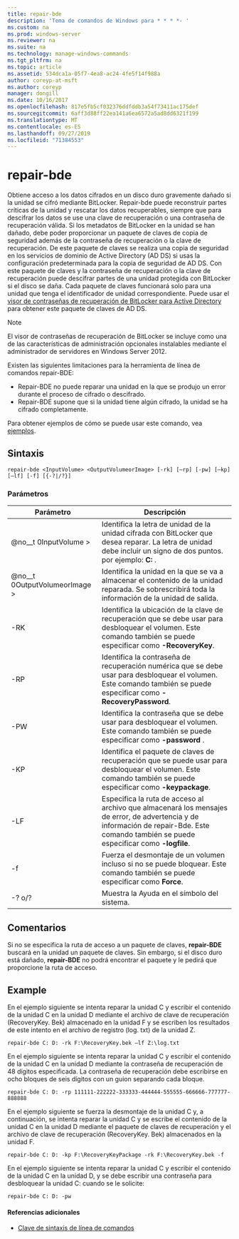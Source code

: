 ```yaml
---
title: repair-bde
description: 'Tema de comandos de Windows para * * * *- '
ms.custom: na
ms.prod: windows-server
ms.reviewer: na
ms.suite: na
ms.technology: manage-windows-commands
ms.tgt_pltfrm: na
ms.topic: article
ms.assetid: 534dca1a-05f7-4ea8-ac24-4fe5f14f988a
author: coreyp-at-msft
ms.author: coreyp
manager: dongill
ms.date: 10/16/2017
ms.openlocfilehash: 817e5fb5cf032376ddfddb3a54f73411ac175def
ms.sourcegitcommit: 6aff3d88ff22ea141a6ea6572a5ad8dd6321f199
ms.translationtype: MT
ms.contentlocale: es-ES
ms.lasthandoff: 09/27/2019
ms.locfileid: "71384553"
---
```

# <a name="repair-bde"></a>repair-bde



Obtiene acceso a los datos cifrados en un disco duro gravemente dañado si la unidad se cifró mediante BitLocker. Repair-bde puede reconstruir partes críticas de la unidad y rescatar los datos recuperables, siempre que para descifrar los datos se use una clave de recuperación o una contraseña de recuperación válida. Si los metadatos de BitLocker en la unidad se han dañado, debe poder proporcionar un paquete de claves de copia de seguridad además de la contraseña de recuperación o la clave de recuperación. De este paquete de claves se realiza una copia de seguridad en los servicios de dominio de Active Directory (AD DS) si usas la configuración predeterminada para la copia de seguridad de AD DS. Con este paquete de claves y la contraseña de recuperación o la clave de recuperación puede descifrar partes de una unidad protegida con BitLocker si el disco se daña. Cada paquete de claves funcionará solo para una unidad que tenga el identificador de unidad correspondiente. Puede usar el [visor de contraseñas de recuperación de BitLocker para Active Directory](https://technet.microsoft.com/library/dd875531(v=ws.10).aspx) para obtener este paquete de claves de AD DS.

> [!NOTE]
> El visor de contraseñas de recuperación de BitLocker se incluye como una de las características de administración opcionales instalables mediante el administrador de servidores en Windows Server 2012.

Existen las siguientes limitaciones para la herramienta de línea de comandos repair-BDE:
-   Repair-BDE no puede reparar una unidad en la que se produjo un error durante el proceso de cifrado o descifrado.
-   Repair-BDE supone que si la unidad tiene algún cifrado, la unidad se ha cifrado completamente.

Para obtener ejemplos de cómo se puede usar este comando, vea [ejemplos](#BKMK_Examples).

## <a name="syntax"></a>Sintaxis

```
repair-bde <InputVolume> <OutputVolumeorImage> [-rk] [–rp] [-pw] [–kp] [–lf] [-f] [{-?|/?}]
```

### <a name="parameters"></a>Parámetros

|Parámetro|Descripción|
|---------|-----------|
|@no__t 0InputVolume >|Identifica la letra de unidad de la unidad cifrada con BitLocker que desea reparar. La letra de unidad debe incluir un signo de dos puntos. por ejemplo: **C:** .|
|@no__t 0OutputVolumeorImage >|Identifica la unidad en la que se va a almacenar el contenido de la unidad reparada. Se sobrescribirá toda la información de la unidad de salida.|
|-RK|Identifica la ubicación de la clave de recuperación que se debe usar para desbloquear el volumen. Este comando también se puede especificar como **-RecoveryKey**.|
|-RP|Identifica la contraseña de recuperación numérica que se debe usar para desbloquear el volumen. Este comando también se puede especificar como **-RecoveryPassword**.|
|-PW|Identifica la contraseña que se debe usar para desbloquear el volumen. Este comando también se puede especificar como **-password** .|
|-KP|Identifica el paquete de claves de recuperación que se puede usar para desbloquear el volumen. Este comando también se puede especificar como **-keypackage**.|
|-LF|Especifica la ruta de acceso al archivo que almacenará los mensajes de error, de advertencia y de información de repair-Bde. Este comando también se puede especificar como **-logfile**.|
|-f|Fuerza el desmontaje de un volumen incluso si no se puede bloquear. Este comando también se puede especificar como **Force**.|
|-? o/?|Muestra la Ayuda en el símbolo del sistema.|

## <a name="remarks"></a>Comentarios

Si no se especifica la ruta de acceso a un paquete de claves, **repair-BDE** buscará en la unidad un paquete de claves. Sin embargo, si el disco duro está dañado, **repair-BDE** no podrá encontrar el paquete y le pedirá que proporcione la ruta de acceso.

## <a name="BKMK_Examples"></a>Example

En el ejemplo siguiente se intenta reparar la unidad C y escribir el contenido de la unidad C en la unidad D mediante el archivo de clave de recuperación (RecoveryKey. Bek) almacenado en la unidad F y se escriben los resultados de este intento en el archivo de registro (log. txt) de la unidad Z.
```
repair-bde C: D: -rk F:\RecoveryKey.bek –lf Z:\log.txt
```
En el ejemplo siguiente se intenta reparar la unidad C y escribir el contenido de la unidad C en la unidad D mediante la contraseña de recuperación de 48 dígitos especificada. La contraseña de recuperación debe escribirse en ocho bloques de seis dígitos con un guion separando cada bloque.
```
repair-bde C: D: -rp 111111-222222-333333-444444-555555-666666-777777-888888
```
En el ejemplo siguiente se fuerza la desmontaje de la unidad C y, a continuación, se intenta reparar la unidad C y se escribe el contenido de la unidad C en la unidad D mediante el paquete de claves de recuperación y el archivo de clave de recuperación (RecoveryKey. Bek) almacenados en la unidad F.
```
repair-bde C: D: -kp F:\RecoveryKeyPackage -rk F:\RecoveryKey.bek -f
```
En el ejemplo siguiente se intenta reparar la unidad C y escribir el contenido de la unidad C en la unidad D, y se debe escribir una contraseña para desbloquear la unidad C: cuando se le solicite:
```
repair-bde C: D: -pw
```

#### <a name="additional-references"></a>Referencias adicionales

-   [Clave de sintaxis de línea de comandos](command-line-syntax-key.md)